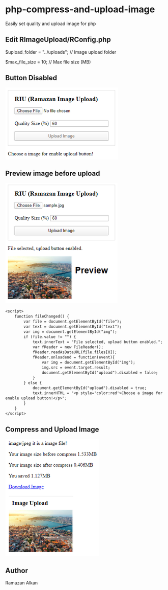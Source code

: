 # php-compress-and-upload-image
Easily set quality and upload image for php
## Edit RImageUpload/RConfig.php
$upload_folder = "../uploads"; // Image upload folder

$max_file_size = 10; // Max file size (MB)
## Button Disabled
![Button Disabled](https://raw.githubusercontent.com/ramazan-alkan/php-compress-and-upload-image/master/Screenshots/1.png)
## Preview image before upload
![Preview Image and Enable Button](https://raw.githubusercontent.com/ramazan-alkan/php-compress-and-upload-image/master/Screenshots/2.png)
```
<script>
    function fileChanged() {
        var file = document.getElementById("file");
        var text = document.getElementById("text");
        var img = document.getElementById("img");
        if (file.value != "") {
            text.innerText = "File selected, upload button enabled.";
            var fReader = new FileReader();
            fReader.readAsDataURL(file.files[0]);
            fReader.onloadend = function(event){
                var img = document.getElementById("img");
                img.src = event.target.result;
                document.getElementById("upload").disabled = false;
            }
        } else {
            document.getElementById("upload").disabled = true;
            text.innerHTML = "<p style='color:red'>Choose a image for enable upload button!</p>";
        }
    }
</script>
```
## Compress and Upload Image
![Preview Image and Enable Button](https://raw.githubusercontent.com/ramazan-alkan/php-compress-and-upload-image/master/Screenshots/3.png)
## Author
Ramazan Alkan
